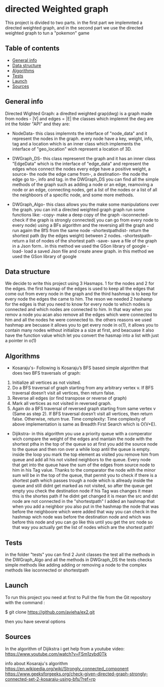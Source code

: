 #                                                                    directed Weighted graph

 This project is divided to two parts. in the first part we implemnted a directed weighted graph, and in the second part 
 we use the directed weighted graph to tun a "pokemon" game

## Table of contents
* [General info](#general-info)
* [Data structure](#data-strucure)
* [Algorithms](#algorithms)
* [Tests](#tests)
* [Launch](#launch)
* [Sources](#sources)

## General info
Directed Wighted Graph:
a diredted weighted grap(dwg) is a graph made from nodes - |V| and edges = |E| 
the classes which implemnt the dwg are int the folder "API" and they are:
* NodeData- this class implemnts the interface of "node_data" and it represent the nodes in the graph.
every node have a key, weight, info, tag and a location which is an inner class which implements the interface of "geo_location" wich represent a location of 3D.

* DWGraph_DS- this class represennt the graph and it has an inner class "EdgeData" which is the interface of "edge_data" and represent the edges whos connect the nodes
every edge have a positive weight, a source- the node the edge came from-, a destination- the node the edge go to-, info and tag.
in the DWGraph_DS you can find all the simple methods of the graph such as adding a node or an edge, reamoving a node or an edge, connecting nodes, get a list of the nodes 
or a list of all the neighboors of a specific node, and some more methods.

* DWGraph_Algo- this class allows you the make some manipulations over the graph. you can init a directed weighted graph graph run some functions like:
-copy- make a deep copy of the graph
-isconnected- check if the graph is strongly connected( you can go from every node to every node) using a BFs algorithm and the reversing alll the graph and run agaim the BfS from the same node
-shortestpathdist- return the shortest path (by the edges weight) between 2 nodes.
-shortestpath- return a list of nodes of the shortest path 
-save- save a file of the graph in a Json form.. in this method we used the GSon library of google
-load- load a saved Json file and create anew graph.  in this method we used the GSon library of google

	
## Data structure
We decide to write this project using 3 Hasmaps. 1 for the nodes and 2 for the edges. the first hasmap of the edges is used to keep all the edges that come out
from every node in the graph
and the third hashmap is to keep for every node the edges the came to him. The reson we needed 2 hashamp for the edges is that you need to know for every node 
to which nodes is connected and which nodes are connected to him. In that way when you remov a node you acan also remove all the edges which were connected to
him and all the nodes he were connected to. the others reasons we used hashmap are becuase it allows you to get every node in o(1), it allows you to contain many nodes without initialize a a size at first,
and beacuase it also have the function value which let you convert the hasmap into a list with just a pointer in o(1)

## Algorithms
* Kosaraju's- Following is Kosaraju’s BFS based simple algorithm
that does two BFS traversals of graph:
1) Initialize all vertices as not visited.
2) Do a BFS traversal of graph starting from 
   any arbitrary vertex v. If BFS traversal 
   doesn’t visit all vertices, then return false.
3) Reverse all edges (or find transpose or reverse 
   of graph)
4) Mark all vertices as not visited in reversed graph.
5) Again do a BFS traversal of reversed graph starting
   from same vertex v (Same as step 2). If BFS traversal
   doesn’t visit all vertices, then return false. 
   Otherwise, return true.
  Time complexity:
 Time complexity of above implementation is same as Breadth First Search which is O(V+E).

* Dijikstra- in this algorithm you use a priority queue with a comperator wich compare the weight of the edges and mantain the node with the shortest ptha in the top of the queue so at first you add the source node to the queue and then ron over a while loop antil the queue is empty. inside the loop you mark the top element as visited you remove him from queue and add all his not visited neighbors to the queue. Every node that get into the queue have the sum of the edges from source node to him in his Tag value.
Thanks to the comparator the node with the minor sum will be in the top of the queue, that permit you to check if there is a shortest path which passes trough a node which is allready inside the queue and still didnt get marked as not visited,
so after the queue get empty you check the destination node if his Tag was changes it mean this is the shortes path if he didnt get changed it is mean the src and dst node are not connected
in the "shortestpath" I added an hashmap that when you add a neighbor you also put in the hashmap the node that was before the neighboore which were added
that way you can check in the hashmap wich node was before the destination node and which was before this node and you can go like this until you get the src node so 
that way you actually get the list of nodes which are the shortest path!
  
  
## Tests
in the folder "tests" you can find 2 Junit classes the test all the methods in the DWGraph_Algo and all the methods in DWGraph_DS
the tests checks simple methods like adding adding or removing a node to the complex methods like isconnected or shortestpath
  
## Launch
To run this project you need at first to Pull the file from the Git repository with the command :

$ git clone https://github.com/avieha/ex2.git 

then you have several options

## Sources
In the algorithm of Dijikstra i get help from a youtube video: https://www.youtube.com/watch?v=FSm1zybd0Tk 

info about Kosaraju's algorithm https://en.wikipedia.org/wiki/Strongly_connected_component
https://www.geeksforgeeks.org/check-given-directed-graph-strongly-connected-set-2-kosaraju-using-bfs/?ref=rp

```
  
